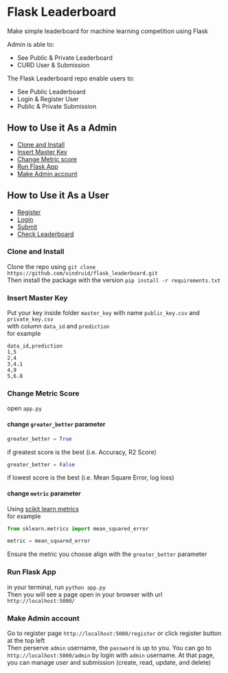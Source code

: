 # Flask Leaderboard
Make simple leaderboard for machine learning competition using Flask

Admin is able to: 
- See Public & Private Leaderboard
- CURD User & Submission

The Flask Leaderboard repo enable users to:
- See Public Leaderboard 
- Login & Register User
- Public & Private Submission

## How to Use it As a Admin
- [Clone and Install](#clone-and-install)
- [Insert Master Key](#insert-master-key)
- [Change Metric score](#change-metric-score)
- [Run Flask App](#run-flask-app)
- [Make Admin account](#make-admin-account)

## How to Use it As a User
- [Register](#register)
- [Login](#login)
- [Submit](#submit)
- [Check Leaderboard](#check-leaderboard)

### Clone and Install
Clone the repo using `git clone https://github.com/vindruid/flask_leaderboard.git` 
<br>
Then install the package with the version `pip install -r requirements.txt`

### Insert Master Key
Put your key inside folder `master_key` with name  `public_key.csv` and `private_key.csv`
<br>
with column `data_id` and `prediction`
<br>
for example 
```
data_id,prediction
1,5
2,4
3,4.1
4,9
5,6.8
```

### Change Metric Score
open `app.py`
#### change `greater_better` parameter 
```python
greater_better = True
```
if greatest score is the best (i.e. Accuracy, R2 Score) 

```python
greater_better = False
```
if lowest score is the best (i.e. Mean Square Error, log loss)

#### change `metric` parameter
Using [scikit learn metrics](https://scikit-learn.org/stable/modules/classes.html#sklearn-metrics-metrics) 
<br>
for example
```python
from sklearn.metrics import mean_squared_error

metric = mean_squared_error
```
Ensure the metric you choose align with the `greater_better` parameter

### Run Flask App
in your terminal, run `python app.py` <br>
Then you will see a page open in your browser with url `http://localhost:5000/` 

### Make Admin account
Go to register page `http://localhost:5000/register` or click register button at the top left <br> 
Then perserve `admin` username, the `password` is up to you.
You can go to `http://localhost:5000/admin` by login with `admin` username. 
At that page, you can manage user and submission (create, read, update, and delete)
